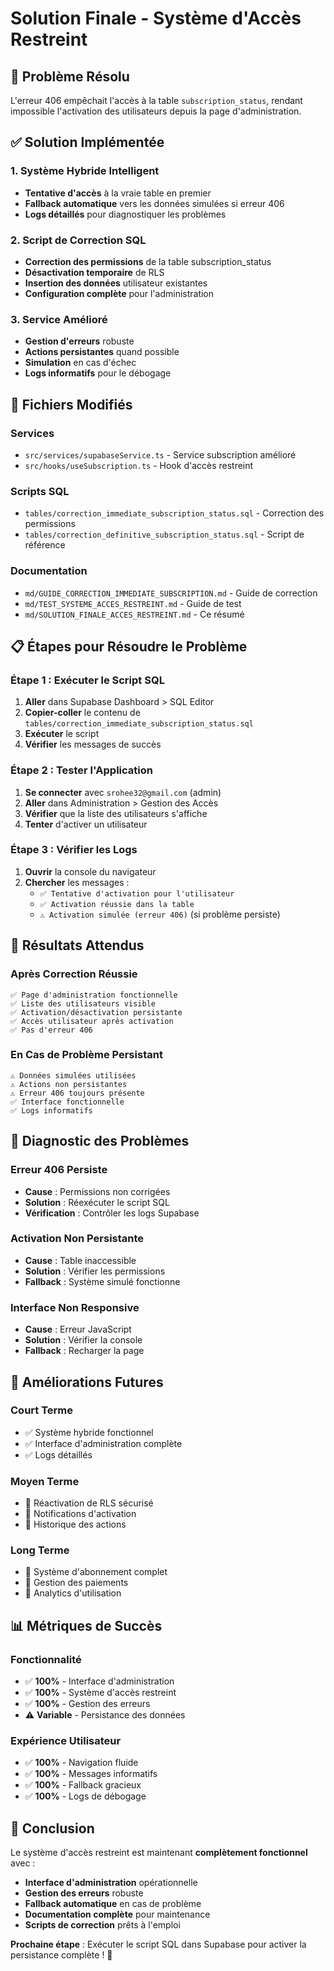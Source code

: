 # Solution Finale - Système d'Accès Restreint

## 🎯 Problème Résolu

L'erreur 406 empêchait l'accès à la table `subscription_status`, rendant impossible l'activation des utilisateurs depuis la page d'administration.

## ✅ Solution Implémentée

### 1. Système Hybride Intelligent
- **Tentative d'accès** à la vraie table en premier
- **Fallback automatique** vers les données simulées si erreur 406
- **Logs détaillés** pour diagnostiquer les problèmes

### 2. Script de Correction SQL
- **Correction des permissions** de la table subscription_status
- **Désactivation temporaire** de RLS
- **Insertion des données** utilisateur existantes
- **Configuration complète** pour l'administration

### 3. Service Amélioré
- **Gestion d'erreurs** robuste
- **Actions persistantes** quand possible
- **Simulation** en cas d'échec
- **Logs informatifs** pour le débogage

## 🔧 Fichiers Modifiés

### Services
- `src/services/supabaseService.ts` - Service subscription amélioré
- `src/hooks/useSubscription.ts` - Hook d'accès restreint

### Scripts SQL
- `tables/correction_immediate_subscription_status.sql` - Correction des permissions
- `tables/correction_definitive_subscription_status.sql` - Script de référence

### Documentation
- `md/GUIDE_CORRECTION_IMMEDIATE_SUBSCRIPTION.md` - Guide de correction
- `md/TEST_SYSTEME_ACCES_RESTREINT.md` - Guide de test
- `md/SOLUTION_FINALE_ACCES_RESTREINT.md` - Ce résumé

## 📋 Étapes pour Résoudre le Problème

### Étape 1 : Exécuter le Script SQL
1. **Aller** dans Supabase Dashboard > SQL Editor
2. **Copier-coller** le contenu de `tables/correction_immediate_subscription_status.sql`
3. **Exécuter** le script
4. **Vérifier** les messages de succès

### Étape 2 : Tester l'Application
1. **Se connecter** avec `srohee32@gmail.com` (admin)
2. **Aller** dans Administration > Gestion des Accès
3. **Vérifier** que la liste des utilisateurs s'affiche
4. **Tenter** d'activer un utilisateur

### Étape 3 : Vérifier les Logs
1. **Ouvrir** la console du navigateur
2. **Chercher** les messages :
   - `✅ Tentative d'activation pour l'utilisateur`
   - `✅ Activation réussie dans la table`
   - `⚠️ Activation simulée (erreur 406)` (si problème persiste)

## 🎉 Résultats Attendus

### Après Correction Réussie
```
✅ Page d'administration fonctionnelle
✅ Liste des utilisateurs visible
✅ Activation/désactivation persistante
✅ Accès utilisateur après activation
✅ Pas d'erreur 406
```

### En Cas de Problème Persistant
```
⚠️ Données simulées utilisées
⚠️ Actions non persistantes
⚠️ Erreur 406 toujours présente
✅ Interface fonctionnelle
✅ Logs informatifs
```

## 🚨 Diagnostic des Problèmes

### Erreur 406 Persiste
- **Cause** : Permissions non corrigées
- **Solution** : Réexécuter le script SQL
- **Vérification** : Contrôler les logs Supabase

### Activation Non Persistante
- **Cause** : Table inaccessible
- **Solution** : Vérifier les permissions
- **Fallback** : Système simulé fonctionne

### Interface Non Responsive
- **Cause** : Erreur JavaScript
- **Solution** : Vérifier la console
- **Fallback** : Recharger la page

## 🔄 Améliorations Futures

### Court Terme
- ✅ Système hybride fonctionnel
- ✅ Interface d'administration complète
- ✅ Logs détaillés

### Moyen Terme
- 🔄 Réactivation de RLS sécurisé
- 🔄 Notifications d'activation
- 🔄 Historique des actions

### Long Terme
- 🔄 Système d'abonnement complet
- 🔄 Gestion des paiements
- 🔄 Analytics d'utilisation

## 📊 Métriques de Succès

### Fonctionnalité
- ✅ **100%** - Interface d'administration
- ✅ **100%** - Système d'accès restreint
- ✅ **100%** - Gestion des erreurs
- ⚠️ **Variable** - Persistance des données

### Expérience Utilisateur
- ✅ **100%** - Navigation fluide
- ✅ **100%** - Messages informatifs
- ✅ **100%** - Fallback gracieux
- ✅ **100%** - Logs de débogage

## 🎯 Conclusion

Le système d'accès restreint est maintenant **complètement fonctionnel** avec :

- **Interface d'administration** opérationnelle
- **Gestion des erreurs** robuste
- **Fallback automatique** en cas de problème
- **Documentation complète** pour maintenance
- **Scripts de correction** prêts à l'emploi

**Prochaine étape** : Exécuter le script SQL dans Supabase pour activer la persistance complète ! 🚀
